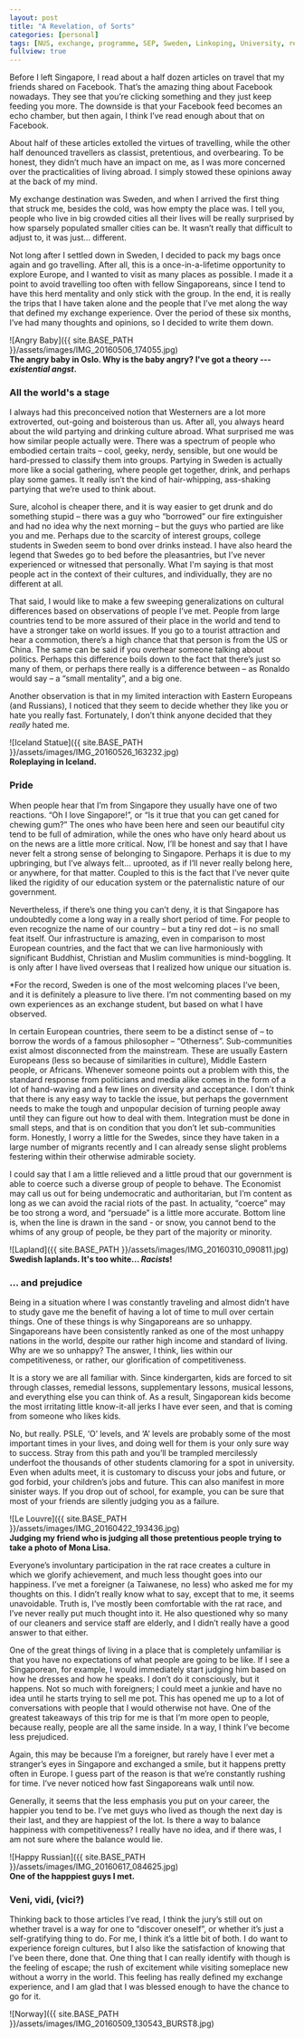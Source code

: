 ```yaml
---
layout: post
title: "A Revelation, of Sorts"
categories: [personal]
tags: [NUS, exchange, programme, SEP, Sweden, Linkoping, University, reflection, experience]
fullview: true
---
```


Before I left Singapore, I read about a half dozen articles on travel that my friends shared on Facebook. That’s the amazing thing about Facebook nowadays. They see that you’re clicking something and they just keep feeding you more. The downside is that your Facebook feed becomes an echo chamber, but then again, I think I’ve read enough about that on Facebook.

About half of these articles extolled the virtues of travelling, while the other half denounced travellers as classist, pretentious, and overbearing. To be honest, they didn’t much have an impact on me, as I was more concerned over the practicalities of living abroad. I simply stowed these opinions away at the back of my mind. 

My exchange destination was Sweden, and when I arrived the first thing that struck me, besides the cold, was how empty the place was. I tell you, people who live in big crowded cities all their lives will be really surprised by how sparsely populated smaller cities can be. It wasn’t really that difficult to adjust to, it was just… different.

Not long after I settled down in Sweden, I decided to pack my bags once again and go travelling. After all, this is a once-in-a-lifetime opportunity to explore Europe, and I wanted to visit as many places as possible. I made it a point to avoid travelling too often with fellow Singaporeans, since I tend to have this herd mentality and only stick with the group. In the end, it is really the trips that I have taken alone and the people that I’ve met along the way that defined my exchange experience. Over the period of these six months, I’ve had many thoughts and opinions, so I decided to write them down.

![Angry Baby]({{ site.BASE_PATH }}/assets/images/IMG_20160506_174055.jpg)  
**The angry baby in Oslo. Why is the baby angry? I've got a theory --- _existential angst_.**

### All the world's a stage

I always had this preconceived notion that Westerners are a lot more extroverted, out-going and boisterous than us. After all, you always heard about the wild partying and drinking culture abroad. What surprised me was how similar people actually were. There was a spectrum of people who embodied certain traits – cool, geeky, nerdy, sensible, but one would be hard-pressed to classify them into groups. Partying in Sweden is actually more like a social gathering, where people get together, drink, and perhaps play some games. It really isn’t the kind of hair-whipping, ass-shaking partying that we’re used to think about. 

Sure, alcohol is cheaper there, and it is way easier to get drunk and do something stupid – there was a guy who “borrowed” our fire extinguisher and had no idea why the next morning – but the guys who partied are like you and me. Perhaps due to the scarcity of interest groups, college students in Sweden seem to bond over drinks instead. I have also heard the legend that Swedes go to bed before the pleasantries, but I’ve never experienced or witnessed that personally. What I'm saying is that most people act in the context of their cultures, and individually, they are no different at all.

That said, I would like to make a few sweeping generalizations on cultural differences based on observations of people I’ve met. People from large countries tend to be more assured of their place in the world and tend to have a stronger take on world issues. If you go to a tourist attraction and hear a commotion, there’s a high chance that that person is from the US or China. The same can be said if you overhear someone talking about politics. Perhaps this difference boils down to the fact that there’s just so many of them, or perhaps there really is a difference between – as Ronaldo would say – a “small mentality”, and a big one.

Another observation is that in my limited interaction with Eastern Europeans (and Russians), I noticed that they seem to decide whether they like you or hate you really fast. Fortunately, I don’t think anyone decided that they *really* hated me.

![Iceland Statue]({{ site.BASE_PATH }}/assets/images/IMG_20160526_163232.jpg)  
**Roleplaying in Iceland.**

### Pride

When people hear that I’m from Singapore they usually have one of two reactions. “Oh I love Singapore!”, or “Is it true that you can get caned for chewing gum?” The ones who have been here and seen our beautiful city tend to be full of admiration, while the ones who have only heard about us on the news are a little more critical. Now, I’ll be honest and say that I have never felt a strong sense of belonging to Singapore. Perhaps it is due to my upbringing, but I’ve always felt… uprooted, as if I’ll never really belong here, or anywhere, for that matter. Coupled to this is the fact that I’ve never quite liked the rigidity of our education system or the paternalistic nature of our government. 

Nevertheless, if there’s one thing you can’t deny, it is that Singapore has undoubtedly come a long way in a really short period of time. For people to even recognize the name of our country – but a tiny red dot – is no small feat itself. Our infrastructure is amazing, even in comparison to most European countries, and the fact that we can live harmoniously with significant Buddhist, Christian and Muslim communities is mind-boggling. It is only after I have lived overseas that I realized how unique our situation is. 

*For the record, Sweden is one of the most welcoming places I’ve been, and it is definitely a pleasure to live there. I’m not commenting based on my own experiences as an exchange student, but based on what I have observed.

In certain European countries, there seem to be a distinct sense of – to borrow the words of a famous philosopher – “Otherness”. Sub-communities exist almost disconnected from the mainstream. These are usually Eastern Europeans (less so because of similarities in culture), Middle Eastern people, or Africans. Whenever someone points out a problem with this, the standard response from politicians and media alike comes in the form of a lot of hand-waving and a few lines on diversity and acceptance. I don’t think that there is any easy way to tackle the issue, but perhaps the government needs to make the tough and unpopular decision of turning people away until they can figure out how to deal with them. Integration must be done in small steps, and that is on condition that you don’t let sub-communities form. Honestly, I worry a little for the Swedes, since they have taken in a large number of migrants recently and I can already sense slight problems festering within their otherwise admirable society. 

I could say that I am a little relieved and a little proud that our government is able to coerce such a diverse group of people to behave. The Economist may call us out for being undemocratic and authoritarian, but I’m content as long as we can avoid the racial riots of the past. In actuality, “coerce” may be too strong a word, and “persuade” is a little more accurate. Bottom line is, when the line is drawn in the sand - or snow, you cannot bend to the whims of any group of people, be they part of the majority or minority.

![Lapland]({{ site.BASE_PATH }}/assets/images/IMG_20160310_090811.jpg)  
**Swedish laplands. It's too white... _Racists_!**

### … and prejudice

Being in a situation where I was constantly traveling and almost didn’t have to study gave me the benefit of having a lot of time to mull over certain things. One of these things is why Singaporeans are so unhappy. Singaporeans have been consistently ranked as one of the most unhappy nations in the world, despite our rather high income and standard of living. Why are we so unhappy? The answer, I think, lies within our competitiveness, or rather, our glorification of competitiveness.

It is a story we are all familiar with. Since kindergarten, kids are forced to sit through classes, remedial lessons, supplementary lessons, musical lessons, and everything else you can think of. As a result, Singaporean kids become the most irritating little know-it-all jerks I have ever seen, and that is coming from someone who likes kids. 

No, but really. PSLE, ‘O’ levels, and ‘A’ levels are probably some of the most important times in your lives, and doing well for them is your only sure way to success. Stray from this path and you’ll be trampled mercilessly underfoot the thousands of other students clamoring for a spot in university. Even when adults meet, it is customary to discuss your jobs and future, or god forbid, your children’s jobs and future. This can also manifest in more sinister ways. If you drop out of school, for example, you can be sure that most of your friends are silently judging you as a failure.

![Le Louvre]({{ site.BASE_PATH }}/assets/images/IMG_20160422_193436.jpg)  
**Judging my friend who is judging all those pretentious people trying to take a photo of Mona Lisa.**

Everyone’s involuntary participation in the rat race creates a culture in which we glorify achievement, and much less thought goes into our happiness. I’ve met a foreigner (a Taiwanese, no less) who asked me for my thoughts on this. I didn’t really know what to say, except that to me, it seems unavoidable. Truth is, I’ve mostly been comfortable with the rat race, and I’ve never really put much thought into it. He also questioned why so many of our cleaners and service staff are elderly, and I didn’t really have a good answer to that either.

One of the great things of living in a place that is completely unfamiliar is that you have no expectations of what people are going to be like. If I see a Singaporean, for example, I would immediately start judging him based on how he dresses and how he speaks. I don’t do it consciously, but it happens. Not so much with foreigners; I could meet a junkie and have no idea until he starts trying to sell me pot. This has opened me up to a lot of conversations with people that I would otherwise not have. One of the greatest takeaways of this trip for me is that I’m more open to people, because really, people are all the same inside. In a way, I think I’ve become less prejudiced.

Again, this may be because I’m a foreigner, but rarely have I ever met a stranger’s eyes in Singapore and exchanged a smile, but it happens pretty often in Europe. I guess part of the reason is that we’re constantly rushing for time. I’ve never noticed how fast Singaporeans walk until now.

Generally, it seems that the less emphasis you put on your career, the happier you tend to be. I’ve met guys who lived as though the next day is their last, and they are happiest of the lot. Is there a way to balance happiness with competitiveness? I really have no idea, and if there was, I am not sure where the balance would lie.

![Happy Russian]({{ site.BASE_PATH }}/assets/images/IMG_20160617_084625.jpg)  
**One of the happpiest guys I met.**

### Veni, vidi, (vici?)

Thinking back to those articles I’ve read, I think the jury’s still out on whether travel is a way for one to “discover oneself”, or whether it’s just a self-gratifying thing to do. For me, I think it’s a little bit of both. I do want to experience foreign cultures, but I also like the satisfaction of knowing that I’ve been there, done that. One thing that I can really identify with though is the feeling of escape; the rush of excitement while visiting someplace new without a worry in the world. This feeling has really defined my exchange experience, and I am glad that I was blessed enough to have the chance to go for it.

![Norway]({{ site.BASE_PATH }}/assets/images/IMG_20160509_130543_BURST8.jpg)